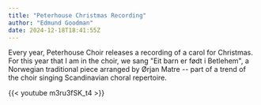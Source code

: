```yaml
---
title: "Peterhouse Christmas Recording"
author: "Edmund Goodman"
date: 2024-12-18T18:41:55Z
---
```


Every year, Peterhouse Choir releases a recording of a carol for Christmas.
For this year that I am in the choir, we sang "Eit barn er født i Betlehem",
a Norwegian traditional piece arranged by Ørjan Matre -- part of a trend of the
choir singing Scandinavian choral repertoire.

{{< youtube m3ru3fSK_t4 >}}
